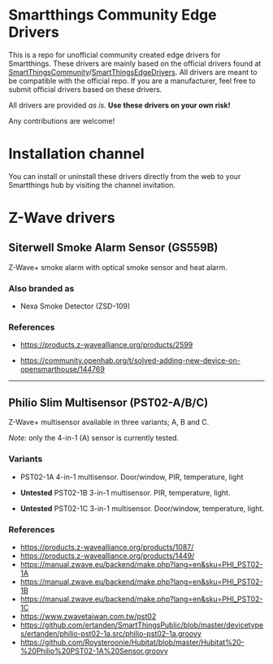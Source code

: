 # Smartthings Community Edge Drivers

This is a repo for unofficial community created edge drivers for Smartthings. These drivers are mainly based on the official drivers found at [SmartThingsCommunity](https://github.com/SmartThingsCommunity)/[SmartThingsEdgeDrivers](https://github.com/SmartThingsCommunity/SmartThingsEdgeDrivers). All drivers are meant to be compatible with the official repo. If you are a manufacturer, feel free to submit official drivers based on these drivers.

All drivers are provided *as is*. **Use these drivers on your own risk!**

Any contributions are welcome!

# Installation channel

You can install or uninstall these drivers directly from the web to your Smartthings hub by visiting the channel invitation.

# Z-Wave drivers

## Siterwell Smoke Alarm Sensor (GS559B)

Z-Wave+ smoke alarm with optical smoke sensor and heat alarm.

### Also branded as

 - Nexa Smoke Detector (ZSD-109)

### References

 - https://products.z-wavealliance.org/products/2599

 - https://community.openhab.org/t/solved-adding-new-device-on-opensmarthouse/144769

---

 ## Philio Slim Multisensor (PST02-A/B/C)

 Z-Wave+ multisensor available in three variants; A, B and C.
 
 *Note:* only the 4-in-1 (A) sensor is currently tested.

 ### Variants

- PST02-1A 4-in-1 multisensor. Door/window, PIR, temperature, light

- **Untested** PST02-1B 3-in-1 multisensor. PIR, temperature, light.

- **Untested** PST02-1C 3-in-1 multisensor. Door/window, temperature, light.

### References
- https://products.z-wavealliance.org/products/1087/
- https://products.z-wavealliance.org/products/1449/
- https://manual.zwave.eu/backend/make.php?lang=en&sku=PHI_PST02-1A
- https://manual.zwave.eu/backend/make.php?lang=en&sku=PHI_PST02-1B
- https://manual.zwave.eu/backend/make.php?lang=en&sku=PHI_PST02-1C
- https://www.zwavetaiwan.com.tw/pst02
- https://github.com/ertanden/SmartThingsPublic/blob/master/devicetypes/ertanden/philio-pst02-1a.src/philio-pst02-1a.groovy
- https://github.com/Roysteroonie/Hubitat/blob/master/Hubitat%20-%20Philio%20PST02-1A%20Sensor.groovy